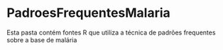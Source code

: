 # PadroesFrequentesMalaria
Esta pasta contém fontes R que utiliza a técnica de padrões frequentes sobre a base de malária
